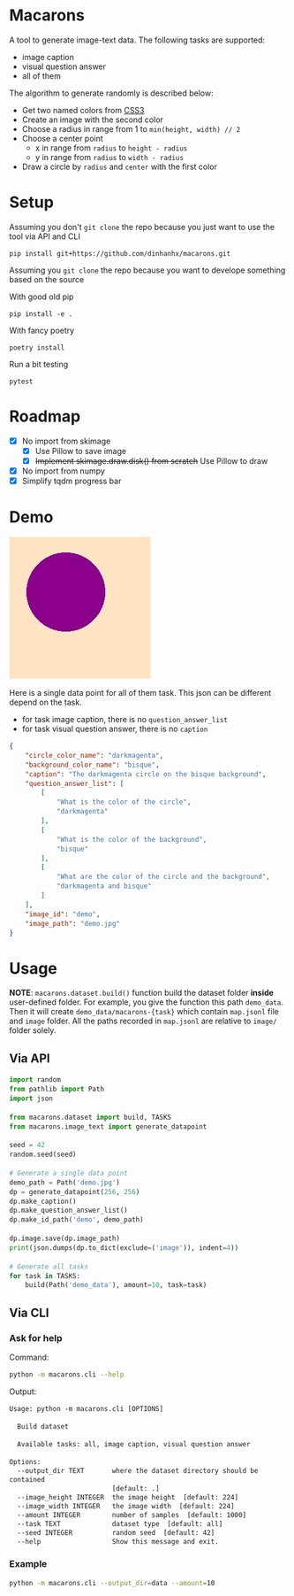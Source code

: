 # Macarons

A tool to generate image-text data. The following tasks are supported:
- image caption
- visual question answer
- all of them

The algorithm to generate randomly is described below:
- Get two named colors from [CSS3](https://developer.mozilla.org/en-US/docs/Web/CSS/named-color#css_level_3_values)
- Create an image with the second color
- Choose a radius in range from 1 to `min(height, width) // 2`
- Choose a center point
    - x in range from `radius` to `height - radius`
    - y in range from `radius` to `width - radius`
- Draw a circle by `radius` and `center` with the first color

# Setup

Assuming you don't `git clone` the repo because you just want to use the tool via API and CLI
```
pip install git+https://github.com/dinhanhx/macarons.git
```

Assuming you `git clone` the repo because you want to develope something based on the source

With good old pip
```
pip install -e .
```

With fancy poetry
```
poetry install
```

Run a bit testing
```
pytest
```

# Roadmap

- [x] No import from skimage
    - [x] Use Pillow to save image
    - [x] ~~Implement skimage.draw.disk() from scratch~~ Use Pillow to draw
- [x] No import from numpy
- [x] Simplify tqdm progress bar

# Demo

![The darkmagenta circle on the bisque background](demo.jpg)

Here is a single data point for all of them task. This json can be different depend on the task.
- for task image caption, there is no `question_answer_list`
- for task visual question answer, there is no `caption`

```json
{
    "circle_color_name": "darkmagenta",
    "background_color_name": "bisque",
    "caption": "The darkmagenta circle on the bisque background",
    "question_answer_list": [
        [
            "What is the color of the circle",
            "darkmagenta"
        ],
        [
            "What is the color of the background",
            "bisque"
        ],
        [
            "What are the color of the circle and the background",
            "darkmagenta and bisque"
        ]
    ],
    "image_id": "demo",
    "image_path": "demo.jpg"
}
```

# Usage

**NOTE**: `macarons.dataset.build()` function build the dataset folder **inside** user-defined folder. For example,
you give the function this path `demo_data`. Then it will create `demo_data/macarons-{task}` which contain `map.jsonl` file and `image` folder. All the paths recorded in `map.jsonl` are relative to `image/` folder solely.

## Via API
```python
import random
from pathlib import Path
import json

from macarons.dataset import build, TASKS
from macarons.image_text import generate_datapoint

seed = 42
random.seed(seed)

# Generate a single data point
demo_path = Path('demo.jpg')
dp = generate_datapoint(256, 256)
dp.make_caption()
dp.make_question_answer_list()
dp.make_id_path('demo', demo_path)

dp.image.save(dp.image_path)
print(json.dumps(dp.to_dict(exclude=('image')), indent=4))

# Generate all tasks
for task in TASKS:
    build(Path('demo_data'), amount=10, task=task)

```

## Via CLI

### Ask for help
Command:
```bash
python -m macarons.cli --help
```
Output:
```text
Usage: python -m macarons.cli [OPTIONS]

  Build dataset

  Available tasks: all, image caption, visual question answer

Options:
  --output_dir TEXT       where the dataset directory should be contained
                          [default: .]
  --image_height INTEGER  the image height  [default: 224]
  --image_width INTEGER   the image width  [default: 224]
  --amount INTEGER        number of samples  [default: 1000]
  --task TEXT             dataset type  [default: all]
  --seed INTEGER          random seed  [default: 42]
  --help                  Show this message and exit.
```

### Example
```bash
python -m macarons.cli --output_dir=data --amount=10
```